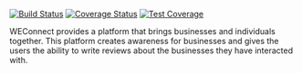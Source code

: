 [![Build Status](https://travis-ci.org/enJames/WEConnect.svg?branch=develop)](https://travis-ci.org/enJames/WEConnect)
[![Coverage Status](https://coveralls.io/repos/github/enJames/WEConnect/badge.svg?branch=master)](https://coveralls.io/github/enJames/WEConnect?branch=master)
[![Test Coverage](https://api.codeclimate.com/v1/badges/633507769038bd0e3ba0/test_coverage)](https://codeclimate.com/github/enJames/WEConnect/test_coverage)

WEConnect provides a platform that brings businesses and individuals together. This platform creates awareness for businesses and gives the users the ability to write reviews about the businesses they have interacted with.
